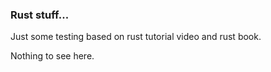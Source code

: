 ### Rust stuff...

Just some testing based on rust tutorial video and rust book.

Nothing to see here.